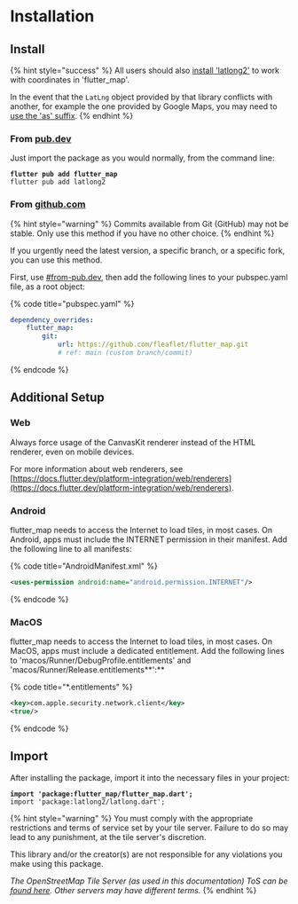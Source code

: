 # Installation

## Install

{% hint style="success" %}
All users should also [install 'latlong2'](https://pub.dev/packages/latlong2/install) to work with coordinates in 'flutter\_map'.

In the event that the `LatLng` object provided by that library conflicts with another, for example the one provided by Google Maps, you may need to [use the 'as' suffix](https://dart.dev/guides/packages#importing-libraries-from-packages).
{% endhint %}

### From [pub.dev](https://pub.dev/packages/flutter\_map)

Just import the package as you would normally, from the command line:

<pre class="language-bash"><code class="lang-bash"><strong>flutter pub add flutter_map
</strong>flutter pub add latlong2
</code></pre>

### From [github.com](https://github.com/fleaflet/flutter\_map)

{% hint style="warning" %}
Commits available from Git (GitHub) may not be stable. Only use this method if you have no other choice.
{% endhint %}

If you urgently need the latest version, a specific branch, or a specific fork, you can use this method.

First, use [#from-pub.dev](installation.md#from-pub.dev "mention"), then add the following lines to your pubspec.yaml file, as a root object:

{% code title="pubspec.yaml" %}
```yaml
dependency_overrides:
    flutter_map:
        git:
            url: https://github.com/fleaflet/flutter_map.git
            # ref: main (custom branch/commit)
```
{% endcode %}

## Additional Setup

### Web

Always force usage of the CanvasKit renderer instead of the HTML renderer, even on mobile devices.

For more information about web renderers, see [https://docs.flutter.dev/platform-integration/web/renderers](https://docs.flutter.dev/platform-integration/web/renderers).

### Android

flutter\_map needs to access the Internet to load tiles, in most cases. On Android, apps must include the INTERNET permission in their manifest. Add the following line to all manifests:

{% code title="AndroidManifest.xml" %}
```xml
<uses-permission android:name="android.permission.INTERNET"/>
```
{% endcode %}

### MacOS

flutter\_map needs to access the Internet to load tiles, in most cases. On MacOS, apps must include a dedicated entitlement. Add the following lines to 'macos/Runner/DebugProfile.entitlements' and 'macos/Runner/Release.entitlements**':**

{% code title="*.entitlements" %}
```xml
<key>com.apple.security.network.client</key>
<true/>
```
{% endcode %}

## Import

After installing the package, import it into the necessary files in your project:

<pre class="language-dart"><code class="lang-dart"><strong>import 'package:flutter_map/flutter_map.dart';
</strong>import 'package:latlong2/latlong.dart';
</code></pre>

{% hint style="warning" %}
You must comply with the appropriate restrictions and terms of service set by your tile server. Failure to do so may lead to any punishment, at the tile server's discretion.

This library and/or the creator(s) are not responsible for any violations you make using this package.

_The OpenStreetMap Tile Server (as used in this documentation) ToS can be_ [_found here_](https://operations.osmfoundation.org/policies/tiles)_. Other servers may have different terms._
{% endhint %}
